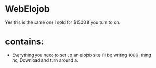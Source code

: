 # WebElojob
Yes this is the same one I sold for $1500 if you turn to on.
# contains:
* Everything you need to set up an elojob site I'll be writing 10001 thing no, Download and turn around a.
